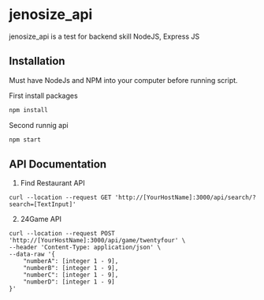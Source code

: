 # jenosize_api
jenosize_api is a test for backend skill NodeJS, Express JS

## Installation
Must have NodeJs and NPM into your computer before running script.

First install packages
```bash
npm install
```

Second runnig api 
```bash
npm start
```

## API Documentation

1. Find Restaurant API
```
curl --location --request GET 'http://[YourHostName]:3000/api/search/?search=[TextInput]'
```

2. 24Game API
```
curl --location --request POST 'http://[YourHostName]:3000/api/game/twentyfour' \
--header 'Content-Type: application/json' \
--data-raw '{
    "numberA": [integer 1 - 9],
    "numberB": [integer 1 - 9],
    "numberC": [integer 1 - 9],
    "numberD": [integer 1 - 9]
}'
```
